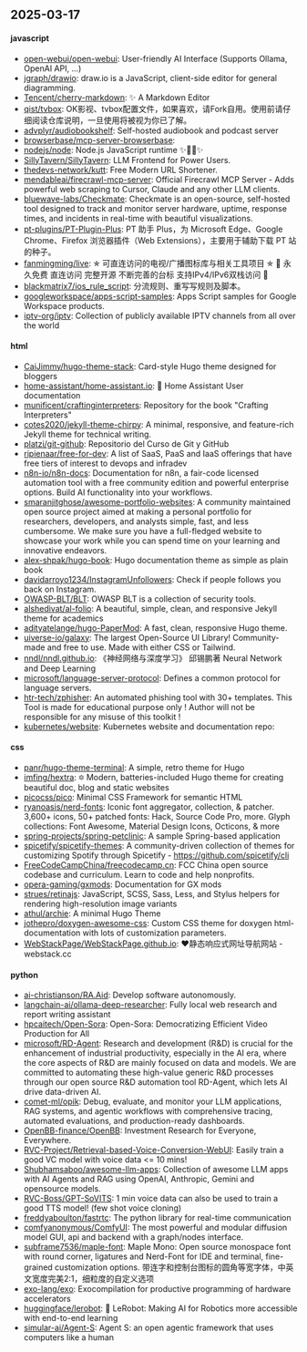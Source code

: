 ## 2025-03-17

#### javascript
* [open-webui/open-webui](https://github.com/open-webui/open-webui): User-friendly AI Interface (Supports Ollama, OpenAI API, ...)
* [jgraph/drawio](https://github.com/jgraph/drawio): draw.io is a JavaScript, client-side editor for general diagramming.
* [Tencent/cherry-markdown](https://github.com/Tencent/cherry-markdown): ✨ A Markdown Editor
* [qist/tvbox](https://github.com/qist/tvbox): OK影视、tvbox配置文件，如果喜欢，请Fork自用。使用前请仔细阅读仓库说明，一旦使用将被视为你已了解。
* [advplyr/audiobookshelf](https://github.com/advplyr/audiobookshelf): Self-hosted audiobook and podcast server
* [browserbase/mcp-server-browserbase](https://github.com/browserbase/mcp-server-browserbase): 
* [nodejs/node](https://github.com/nodejs/node): Node.js JavaScript runtime ✨🐢🚀✨
* [SillyTavern/SillyTavern](https://github.com/SillyTavern/SillyTavern): LLM Frontend for Power Users.
* [thedevs-network/kutt](https://github.com/thedevs-network/kutt): Free Modern URL Shortener.
* [mendableai/firecrawl-mcp-server](https://github.com/mendableai/firecrawl-mcp-server): Official Firecrawl MCP Server - Adds powerful web scraping to Cursor, Claude and any other LLM clients.
* [bluewave-labs/Checkmate](https://github.com/bluewave-labs/Checkmate): Checkmate is an open-source, self-hosted tool designed to track and monitor server hardware, uptime, response times, and incidents in real-time with beautiful visualizations.
* [pt-plugins/PT-Plugin-Plus](https://github.com/pt-plugins/PT-Plugin-Plus): PT 助手 Plus，为 Microsoft Edge、Google Chrome、Firefox 浏览器插件（Web Extensions），主要用于辅助下载 PT 站的种子。
* [fanmingming/live](https://github.com/fanmingming/live): ✯ 可直连访问的电视/广播图标库与相关工具项目 ✯ 🔕 永久免费 直连访问 完整开源 不断完善的台标 支持IPv4/IPv6双栈访问 🔕
* [blackmatrix7/ios_rule_script](https://github.com/blackmatrix7/ios_rule_script): 分流规则、重写写规则及脚本。
* [googleworkspace/apps-script-samples](https://github.com/googleworkspace/apps-script-samples): Apps Script samples for Google Workspace products.
* [iptv-org/iptv](https://github.com/iptv-org/iptv): Collection of publicly available IPTV channels from all over the world

#### html
* [CaiJimmy/hugo-theme-stack](https://github.com/CaiJimmy/hugo-theme-stack): Card-style Hugo theme designed for bloggers
* [home-assistant/home-assistant.io](https://github.com/home-assistant/home-assistant.io): 📘 Home Assistant User documentation
* [munificent/craftinginterpreters](https://github.com/munificent/craftinginterpreters): Repository for the book "Crafting Interpreters"
* [cotes2020/jekyll-theme-chirpy](https://github.com/cotes2020/jekyll-theme-chirpy): A minimal, responsive, and feature-rich Jekyll theme for technical writing.
* [platzi/git-github](https://github.com/platzi/git-github): Repositorio del Curso de Git y GitHub
* [ripienaar/free-for-dev](https://github.com/ripienaar/free-for-dev): A list of SaaS, PaaS and IaaS offerings that have free tiers of interest to devops and infradev
* [n8n-io/n8n-docs](https://github.com/n8n-io/n8n-docs): Documentation for n8n, a fair-code licensed automation tool with a free community edition and powerful enterprise options. Build AI functionality into your workflows.
* [smaranjitghose/awesome-portfolio-websites](https://github.com/smaranjitghose/awesome-portfolio-websites): A community maintained open source project aimed at making a personal portfolio for researchers, developers, and analysts simple, fast, and less cumbersome. We make sure you have a full-fledged website to showcase your work while you can spend time on your learning and innovative endeavors.
* [alex-shpak/hugo-book](https://github.com/alex-shpak/hugo-book): Hugo documentation theme as simple as plain book
* [davidarroyo1234/InstagramUnfollowers](https://github.com/davidarroyo1234/InstagramUnfollowers): Check if people follows you back on Instagram.
* [OWASP-BLT/BLT](https://github.com/OWASP-BLT/BLT): OWASP BLT is a collection of security tools.
* [alshedivat/al-folio](https://github.com/alshedivat/al-folio): A beautiful, simple, clean, and responsive Jekyll theme for academics
* [adityatelange/hugo-PaperMod](https://github.com/adityatelange/hugo-PaperMod): A fast, clean, responsive Hugo theme.
* [uiverse-io/galaxy](https://github.com/uiverse-io/galaxy): The largest Open-Source UI Library! Community-made and free to use. Made with either CSS or Tailwind.
* [nndl/nndl.github.io](https://github.com/nndl/nndl.github.io): 《神经网络与深度学习》 邱锡鹏著 Neural Network and Deep Learning
* [microsoft/language-server-protocol](https://github.com/microsoft/language-server-protocol): Defines a common protocol for language servers.
* [htr-tech/zphisher](https://github.com/htr-tech/zphisher): An automated phishing tool with 30+ templates. This Tool is made for educational purpose only ! Author will not be responsible for any misuse of this toolkit !
* [kubernetes/website](https://github.com/kubernetes/website): Kubernetes website and documentation repo:

#### css
* [panr/hugo-theme-terminal](https://github.com/panr/hugo-theme-terminal): A simple, retro theme for Hugo
* [imfing/hextra](https://github.com/imfing/hextra): 🔯 Modern, batteries-included Hugo theme for creating beautiful doc, blog and static websites
* [picocss/pico](https://github.com/picocss/pico): Minimal CSS Framework for semantic HTML
* [ryanoasis/nerd-fonts](https://github.com/ryanoasis/nerd-fonts): Iconic font aggregator, collection, & patcher. 3,600+ icons, 50+ patched fonts: Hack, Source Code Pro, more. Glyph collections: Font Awesome, Material Design Icons, Octicons, & more
* [spring-projects/spring-petclinic](https://github.com/spring-projects/spring-petclinic): A sample Spring-based application
* [spicetify/spicetify-themes](https://github.com/spicetify/spicetify-themes): A community-driven collection of themes for customizing Spotify through Spicetify - https://github.com/spicetify/cli
* [FreeCodeCampChina/freecodecamp.cn](https://github.com/FreeCodeCampChina/freecodecamp.cn): FCC China open source codebase and curriculum. Learn to code and help nonprofits.
* [opera-gaming/gxmods](https://github.com/opera-gaming/gxmods): Documentation for GX mods
* [strues/retinajs](https://github.com/strues/retinajs): JavaScript, SCSS, Sass, Less, and Stylus helpers for rendering high-resolution image variants
* [athul/archie](https://github.com/athul/archie): A minimal Hugo Theme
* [jothepro/doxygen-awesome-css](https://github.com/jothepro/doxygen-awesome-css): Custom CSS theme for doxygen html-documentation with lots of customization parameters.
* [WebStackPage/WebStackPage.github.io](https://github.com/WebStackPage/WebStackPage.github.io): ❤️静态响应式网址导航网站 - webstack.cc

#### python
* [ai-christianson/RA.Aid](https://github.com/ai-christianson/RA.Aid): Develop software autonomously.
* [langchain-ai/ollama-deep-researcher](https://github.com/langchain-ai/ollama-deep-researcher): Fully local web research and report writing assistant
* [hpcaitech/Open-Sora](https://github.com/hpcaitech/Open-Sora): Open-Sora: Democratizing Efficient Video Production for All
* [microsoft/RD-Agent](https://github.com/microsoft/RD-Agent): Research and development (R&D) is crucial for the enhancement of industrial productivity, especially in the AI era, where the core aspects of R&D are mainly focused on data and models. We are committed to automating these high-value generic R&D processes through our open source R&D automation tool RD-Agent, which lets AI drive data-driven AI.
* [comet-ml/opik](https://github.com/comet-ml/opik): Debug, evaluate, and monitor your LLM applications, RAG systems, and agentic workflows with comprehensive tracing, automated evaluations, and production-ready dashboards.
* [OpenBB-finance/OpenBB](https://github.com/OpenBB-finance/OpenBB): Investment Research for Everyone, Everywhere.
* [RVC-Project/Retrieval-based-Voice-Conversion-WebUI](https://github.com/RVC-Project/Retrieval-based-Voice-Conversion-WebUI): Easily train a good VC model with voice data <= 10 mins!
* [Shubhamsaboo/awesome-llm-apps](https://github.com/Shubhamsaboo/awesome-llm-apps): Collection of awesome LLM apps with AI Agents and RAG using OpenAI, Anthropic, Gemini and opensource models.
* [RVC-Boss/GPT-SoVITS](https://github.com/RVC-Boss/GPT-SoVITS): 1 min voice data can also be used to train a good TTS model! (few shot voice cloning)
* [freddyaboulton/fastrtc](https://github.com/freddyaboulton/fastrtc): The python library for real-time communication
* [comfyanonymous/ComfyUI](https://github.com/comfyanonymous/ComfyUI): The most powerful and modular diffusion model GUI, api and backend with a graph/nodes interface.
* [subframe7536/maple-font](https://github.com/subframe7536/maple-font): Maple Mono: Open source monospace font with round corner, ligatures and Nerd-Font for IDE and terminal, fine-grained customization options. 带连字和控制台图标的圆角等宽字体，中英文宽度完美2:1，细粒度的自定义选项
* [exo-lang/exo](https://github.com/exo-lang/exo): Exocompilation for productive programming of hardware accelerators
* [huggingface/lerobot](https://github.com/huggingface/lerobot): 🤗 LeRobot: Making AI for Robotics more accessible with end-to-end learning
* [simular-ai/Agent-S](https://github.com/simular-ai/Agent-S): Agent S: an open agentic framework that uses computers like a human
